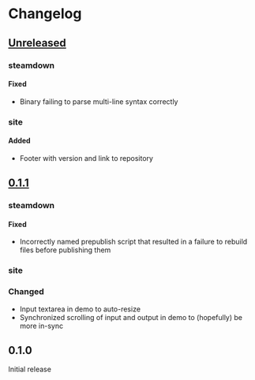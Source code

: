 # Changelog

## [Unreleased]

### steamdown

#### Fixed

- Binary failing to parse multi-line syntax correctly

### site

#### Added

- Footer with version and link to repository

## [0.1.1]

### steamdown

#### Fixed

- Incorrectly named prepublish script that resulted in a failure to rebuild files
  before publishing them

### site

### Changed

- Input textarea in demo to auto-resize
- Synchronized scrolling of input and output in demo to (hopefully) be more in-sync

## 0.1.0

Initial release

[Unreleased]: https://github.com/spenserblack/steamdown/compare/v0.1.1...HEAD
[0.1.1]: https://github.com/spenserblack/steamdown/compare/v0.1.0...v0.1.1
